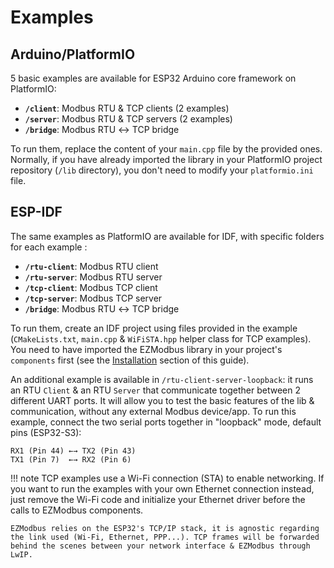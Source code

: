 # Examples

## Arduino/PlatformIO

5 basic examples are available for ESP32 Arduino core framework on PlatformIO:

* **`/client`**: Modbus RTU & TCP clients (2 examples)
* **`/server`**: Modbus RTU & TCP servers (2 examples)
* **`/bridge`**: Modbus RTU ↔ TCP bridge

To run them, replace the content of your `main.cpp` file by the provided ones. Normally, if you have already imported the library in your PlatformIO project repository (`/lib` directory), you don't need to modify your `platformio.ini` file.

## ESP-IDF

The same examples as PlatformIO are available for IDF, with specific folders for each example :

* **`/rtu-client`**: Modbus RTU client
* **`/rtu-server`**: Modbus RTU server
* **`/tcp-client`**: Modbus TCP client
* **`/tcp-server`**: Modbus TCP server
* **`/bridge`**: Modbus RTU ↔ TCP bridge

To run them, create an IDF project using files provided in the example (`CMakeLists.txt`, `main.cpp` & `WiFiSTA.hpp` helper class for TCP examples). You need to have imported the EZModbus library in your project's `components` first (see the [Installation](../10-getting-started/101-installation.md) section of this guide).

An additional example is available in `/rtu-client-server-loopback`: it runs an RTU `Client` & an RTU `Server` that communicate together between 2 different UART ports. It will allow you to test the basic features of the lib & communication, without any external Modbus device/app. To run this example, connect the two serial ports together in "loopback" mode, default pins (ESP32-S3):

```
RX1 (Pin 44) ←→ TX2 (Pin 43)
TX1 (Pin 7)  ←→ RX2 (Pin 6)
```

!!! note
    TCP examples use a Wi-Fi connection (STA) to enable networking. If you want to run the examples with your own Ethernet connection instead, just remove the Wi-Fi code and initialize your Ethernet driver before the calls to EZModbus components.

    EZModbus relies on the ESP32's TCP/IP stack, it is agnostic regarding the link used (Wi-Fi, Ethernet, PPP...). TCP frames will be forwarded behind the scenes between your network interface & EZModbus through LwIP.
